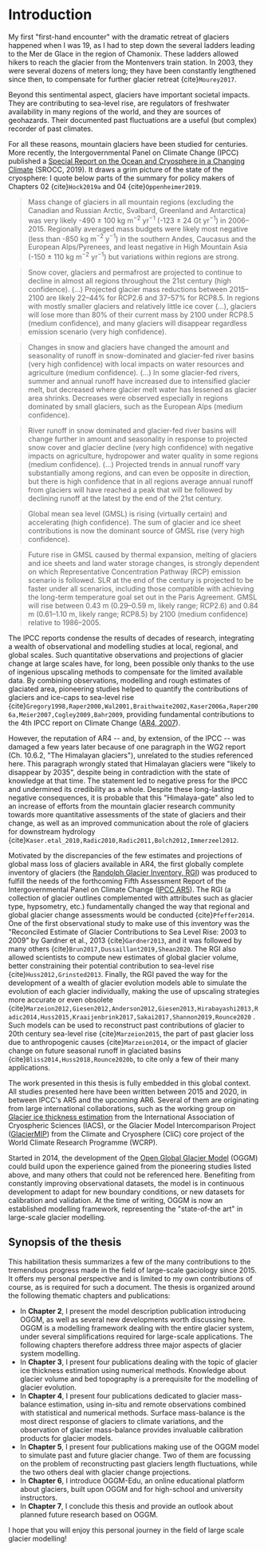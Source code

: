 # Introduction

My first "first-hand encounter" with the dramatic retreat of glaciers happened when I was 19, as I had to step down the
several ladders leading to the Mer de Glace in the region of Chamonix. These ladders allowed hikers to reach the glacier
from the Montenvers train station. In 2003, they were several dozens of meters long; they have been constantly
lengthened since then, to compensate for further glacier retreat {cite}`Mourey2017`.

Beyond this sentimental aspect, glaciers have important societal impacts. They are contributing to sea-level rise, are
regulators of freshwater availability in many regions of the world, and they are sources of geohazards. Their documented
past fluctuations are a useful (but complex) recorder of past climates.

For all these reasons, mountain glaciers have been studied for centuries. More recently, the Intergovernmental Panel on
Climate Change (IPCC) published
a [Special Report on the Ocean and Cryosphere in a Changing Climate](https://www.ipcc.ch/srocc/) (SROCC, 2019). It draws
a grim picture of the state of the cryosphere: I quote below parts of the summary for policy makers of Chapters 02
{cite}`Hock2019a` and 04 {cite}`Oppenheimer2019`.

> Mass change of glaciers in all mountain regions (excluding the Canadian and Russian Arctic, Svalbard, Greenland and Antarctica) was very likely -490 ± 100 kg m$^{-2}$ yr$^{-1}$ (-123 ± 24 Gt yr$^{-1}$) in 2006–2015. Regionally averaged mass budgets were likely most negative (less than -850 kg m$^{-2}$ y$^{-1}$) in the southern Andes, Caucasus and the European Alps/Pyrenees, and least negative in High Mountain Asia (-150 ± 110 kg m$^{-2}$ yr$^{-1}$) but variations within regions are strong.

> Snow cover, glaciers and permafrost are projected to continue to decline in almost all regions throughout the 21st century (high confidence). (...) Projected glacier mass reductions between 2015–2100 are likely 22–44% for RCP2.6 and 37–57% for RCP8.5. In regions with mostly smaller glaciers and relatively little ice cover (...), glaciers will lose more than 80% of their current mass by 2100 under RCP8.5 (medium confidence), and many glaciers will disappear regardless emission scenario (very high confidence).

> Changes in snow and glaciers have changed the amount and seasonality of runoff in snow-dominated and glacier-fed river basins (very high confidence) with local impacts on water resources and agriculture (medium confidence). (...) In some glacier-fed rivers, summer and annual runoff have increased due to intensified glacier melt, but decreased where glacier melt water has lessened as glacier area shrinks. Decreases were observed especially in regions dominated by small glaciers, such as the European Alps (medium confidence).

> River runoff in snow dominated and glacier-fed river basins will change further in amount and seasonality in response to projected snow cover and glacier decline (very high confidence) with negative impacts on agriculture, hydropower and water quality in some regions (medium confidence). (...) Projected trends in annual runoff vary substantially among regions, and can even be opposite in direction, but there is high confidence that in all regions average annual runoff from glaciers will have reached a peak that will be followed by declining runoff at the latest by the end of the 21st century.

> Global mean sea level (GMSL) is rising (virtually certain) and accelerating (high confidence). The sum of glacier and ice sheet contributions is now the dominant source of GMSL rise (very high confidence).

> Future rise in GMSL caused by thermal expansion, melting of glaciers and ice sheets and land water storage changes, is strongly dependent on which Representative Concentration Pathway (RCP) emission scenario is followed. SLR at the end of the century is projected to be faster under all scenarios, including those compatible with achieving the long-term temperature goal set out in the Paris Agreement. GMSL will rise between 0.43 m (0.29–0.59 m, likely range; RCP2.6) and 0.84 m (0.61–1.10 m, likely range; RCP8.5) by 2100 (medium confidence) relative to 1986–2005.

The IPCC reports condense the results of decades of research, integrating a wealth of observational and modelling
studies at local, regional, and global scales. Such quantitative observations and projections of glacier change at large
scales have, for long, been possible only thanks to the use of ingenious upscaling methods to compensate for the limited
available data. By combining observations, modelling and rough estimates of glaciated area, pioneering studies helped to
quantify the contributions of glaciers and ice-caps to sea-level rise
{cite}`Gregory1998,Raper2000,Wal2001,Braithwaite2002,Kaser2006a,Raper2006a,Meier2007,Cogley2009,Bahr2009`, providing
fundamental contributions to the 4th IPCC report on Climate Change ([AR4, 2007](https://www.ipcc.ch/report/ar4/wg1/)).

However, the reputation of AR4 -- and, by extension, of the IPCC -- was damaged a few years later because of one
paragraph in the WG2 report (Ch. 10.6.2, "The Himalayan glaciers"), unrelated to the studies referenced here. This
paragraph wrongly stated that Himalayan glaciers were "likely to disappear by 2035", despite being in contradiction with
the state of knowledge at that time. The statement led to negative press for the IPCC and undermined its credibility as
a whole. Despite these long-lasting negative consequences, it is probable that this "Himalaya-gate" also led to an
increase of efforts from the mountain glacier research community towards more quantitative assessments of the state of
glaciers and their change, as well as an improved communication about the role of glaciers for downstream hydrology
{cite}`Kaser.etal_2010,Radic2010,Radic2011,Bolch2012,Immerzeel2012`.

Motivated by the discrepancies of the few estimates and projections of global mass loss of glaciers available in AR4,
the first globally complete inventory of glaciers (the [Randolph Glacier Inventory, RGI](https://www.glims.org/RGI)) was
produced to fulfill the needs of the forthcoming Fifth Assessment Report of the Intergovernmental Panel on Climate
Change ([IPCC AR5](https://www.ipcc.ch/report/ar5/wg1/)). The RGI (a collection of glacier outlines complemented with
attributes such as glacier type, hypsometry, etc.) fundamentally changed the way that regional and global glacier change
assessments would be conducted {cite}`Pfeffer2014`. One of the first observational study to make use of this inventory
was the "Reconciled Estimate of Glacier Contributions to Sea Level Rise: 2003 to 2009" by Gardner et al., 2013
{cite}`Gardner2013`, and it was followed by many others {cite}`Brun2017,Dussaillant2019,Shean2020`. The RGI also allowed
scientists to compute new estimates of global glacier volume, better constraining their potential contribution to
sea-level rise {cite}`Huss2012,Grinsted2013`. Finally, the RGI paved the way for the development of a wealth of glacier
evolution models able to simulate the evolution of each glacier individually, making the use of upscaling strategies
more accurate or even obsolete
{cite}`Marzeion2012,Giesen2012,Anderson2012,Giesen2013,Hirabayashi2013,Radic2014,Huss2015,Kraaijenbrink2017,Sakai2017,Shannon2019,Rounce2020`
. Such models can be used to reconstruct past contributions of glacier to 20th century sea-level rise
{cite}`Marzeion2015`, the part of past glacier loss due to anthropogenic causes {cite}`Marzeion2014`, or the impact of
glacier change on future seasonal runoff in glaciated basins {cite}`Bliss2014,Huss2018,Rounce2020b`, to cite only a few
of their many applications.

The work presented in this thesis is fully embedded in this global context. All studies presented here have been written
between 2015 and 2020, in between IPCC's AR5 and the upcoming AR6. Several of them are originating from large
international collaborations, such as the working group
on [Glacier ice thickness estimation](https://cryosphericsciences.org/activities/ice-thickness/) from the International
Association of Cryospheric Sciences (IACS), or the Glacier Model Intercomparison
Project ([GlacierMIP](https://www.climate-cryosphere.org/mips/glaciermip)) from the Climate and Cryosphere (CliC) core
project of the World Climate Research Programme (WCRP).

Started in 2014, the development of the [Open Global Glacier Model](https://oggm.org) (OGGM) could build upon the
experience gained from the pioneering studies listed above, and many others that could not be referenced here.
Benefiting from constantly improving observational datasets, the model is in continuous development to adapt for new
boundary conditions, or new datasets for calibration and validation. At the time of writing, OGGM is now an established
modelling framework, representing the "state-of-the art" in large-scale glacier modelling.

## Synopsis of the thesis

This habilitation thesis summarizes a few of the many contributions to the tremendous progress made in the field of
large-scale gaciology since 2015. It offers my personal perspective and is limited to my own contributions of course, as
is required for such a document. The thesis is organized around the following thematic chapters and publications:

- In **Chapter 2**, I present the model description publication introducing OGGM, as well as several new developments
  worth discussing here. OGGM is a modelling framework dealing with the entire glacier system, under several
  simplifications required for large-scale applications. The following chapters therefore address three major aspects of
  glacier system modelling.
- In **Chapter 3**, I present four publications dealing with the topic of glacier ice thickness estimation using
  numerical methods. Knowledge about glacier volume and bed topography is a prerequisite for the modelling of glacier
  evolution.
- In **Chapter 4**, I present four publications dedicated to glacier mass-balance estimation, using in-situ and remote
  observations combined with statistical and numerical methods. Surface mass-balance is the most direct response of
  glaciers to climate variations, and the observation of glacier mass-balance provides invaluable calibration products
  for glacier models.
- In **Chapter 5**, I present four publications making use of the OGGM model to simulate past and future glacier change.
  Two of them are focussing on the problem of reconstructing past glaciers length fluctuations, while the two others
  deal with glacier change projections.
- In **Chapter 6**, I introduce OGGM-Edu, an online educational platform about glaciers, built upon OGGM and for
  high-school and university instructors.
- In **Chapter 7**, I conclude this thesis and provide an outlook about planned future research based on OGGM.

I hope that you will enjoy this personal journey in the field of large scale glacier modelling!
